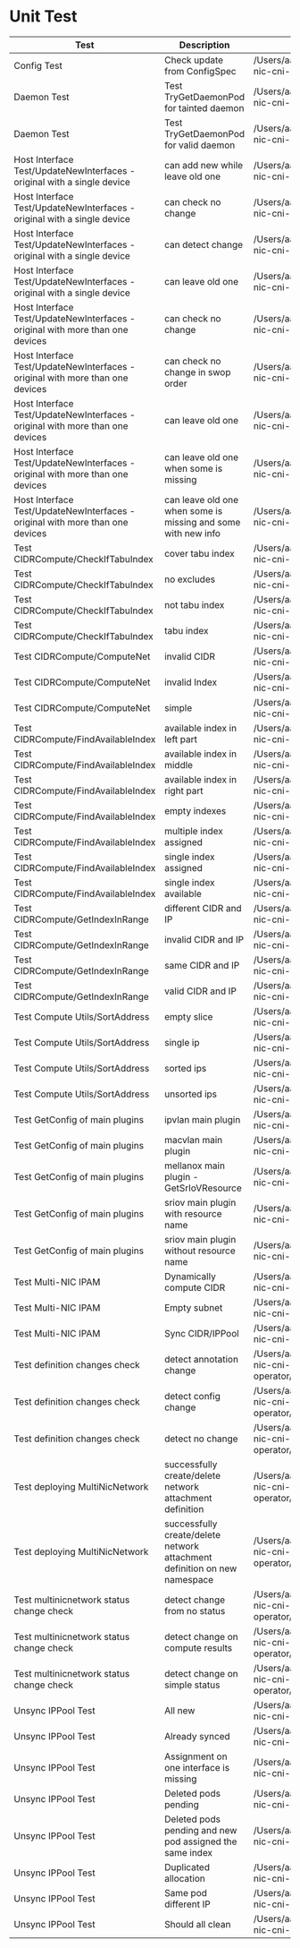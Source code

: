 # Unit Test

Test | Description | File 
---|---|---
| Config Test | Check update from ConfigSpec | /Users/aa404681/Documents/internal_ws/cni/multi-nic-cni-operator/controllers/config_test.go |
| Daemon Test | Test TryGetDaemonPod for tainted daemon | /Users/aa404681/Documents/internal_ws/cni/multi-nic-cni-operator/controllers/daemon_test.go |
| Daemon Test | Test TryGetDaemonPod for valid daemon | /Users/aa404681/Documents/internal_ws/cni/multi-nic-cni-operator/controllers/daemon_test.go |
| Host Interface Test/UpdateNewInterfaces - original with a single device | can add new while leave old one | /Users/aa404681/Documents/internal_ws/cni/multi-nic-cni-operator/controllers/hostinterface_test.go |
| Host Interface Test/UpdateNewInterfaces - original with a single device | can check no change | /Users/aa404681/Documents/internal_ws/cni/multi-nic-cni-operator/controllers/hostinterface_test.go |
| Host Interface Test/UpdateNewInterfaces - original with a single device | can detect change | /Users/aa404681/Documents/internal_ws/cni/multi-nic-cni-operator/controllers/hostinterface_test.go |
| Host Interface Test/UpdateNewInterfaces - original with a single device | can leave old one | /Users/aa404681/Documents/internal_ws/cni/multi-nic-cni-operator/controllers/hostinterface_test.go |
| Host Interface Test/UpdateNewInterfaces - original with more than one devices | can check no change | /Users/aa404681/Documents/internal_ws/cni/multi-nic-cni-operator/controllers/hostinterface_test.go |
| Host Interface Test/UpdateNewInterfaces - original with more than one devices | can check no change in swop order | /Users/aa404681/Documents/internal_ws/cni/multi-nic-cni-operator/controllers/hostinterface_test.go |
| Host Interface Test/UpdateNewInterfaces - original with more than one devices | can leave old one | /Users/aa404681/Documents/internal_ws/cni/multi-nic-cni-operator/controllers/hostinterface_test.go |
| Host Interface Test/UpdateNewInterfaces - original with more than one devices | can leave old one when some is missing | /Users/aa404681/Documents/internal_ws/cni/multi-nic-cni-operator/controllers/hostinterface_test.go |
| Host Interface Test/UpdateNewInterfaces - original with more than one devices | can leave old one when some is missing and some with new info | /Users/aa404681/Documents/internal_ws/cni/multi-nic-cni-operator/controllers/hostinterface_test.go |
| Test CIDRCompute/CheckIfTabuIndex | cover tabu index | /Users/aa404681/Documents/internal_ws/cni/multi-nic-cni-operator/internal/compute/compute_test.go |
| Test CIDRCompute/CheckIfTabuIndex | no excludes | /Users/aa404681/Documents/internal_ws/cni/multi-nic-cni-operator/internal/compute/compute_test.go |
| Test CIDRCompute/CheckIfTabuIndex | not tabu index | /Users/aa404681/Documents/internal_ws/cni/multi-nic-cni-operator/internal/compute/compute_test.go |
| Test CIDRCompute/CheckIfTabuIndex | tabu index | /Users/aa404681/Documents/internal_ws/cni/multi-nic-cni-operator/internal/compute/compute_test.go |
| Test CIDRCompute/ComputeNet | invalid CIDR | /Users/aa404681/Documents/internal_ws/cni/multi-nic-cni-operator/internal/compute/compute_test.go |
| Test CIDRCompute/ComputeNet | invalid Index | /Users/aa404681/Documents/internal_ws/cni/multi-nic-cni-operator/internal/compute/compute_test.go |
| Test CIDRCompute/ComputeNet | simple | /Users/aa404681/Documents/internal_ws/cni/multi-nic-cni-operator/internal/compute/compute_test.go |
| Test CIDRCompute/FindAvailableIndex | available index in left part | /Users/aa404681/Documents/internal_ws/cni/multi-nic-cni-operator/internal/compute/compute_test.go |
| Test CIDRCompute/FindAvailableIndex | available index in middle | /Users/aa404681/Documents/internal_ws/cni/multi-nic-cni-operator/internal/compute/compute_test.go |
| Test CIDRCompute/FindAvailableIndex | available index in right part | /Users/aa404681/Documents/internal_ws/cni/multi-nic-cni-operator/internal/compute/compute_test.go |
| Test CIDRCompute/FindAvailableIndex | empty indexes | /Users/aa404681/Documents/internal_ws/cni/multi-nic-cni-operator/internal/compute/compute_test.go |
| Test CIDRCompute/FindAvailableIndex | multiple index assigned | /Users/aa404681/Documents/internal_ws/cni/multi-nic-cni-operator/internal/compute/compute_test.go |
| Test CIDRCompute/FindAvailableIndex | single index assigned | /Users/aa404681/Documents/internal_ws/cni/multi-nic-cni-operator/internal/compute/compute_test.go |
| Test CIDRCompute/FindAvailableIndex | single index available | /Users/aa404681/Documents/internal_ws/cni/multi-nic-cni-operator/internal/compute/compute_test.go |
| Test CIDRCompute/GetIndexInRange | different CIDR and IP | /Users/aa404681/Documents/internal_ws/cni/multi-nic-cni-operator/internal/compute/compute_test.go |
| Test CIDRCompute/GetIndexInRange | invalid CIDR and IP | /Users/aa404681/Documents/internal_ws/cni/multi-nic-cni-operator/internal/compute/compute_test.go |
| Test CIDRCompute/GetIndexInRange | same CIDR and IP | /Users/aa404681/Documents/internal_ws/cni/multi-nic-cni-operator/internal/compute/compute_test.go |
| Test CIDRCompute/GetIndexInRange | valid CIDR and IP | /Users/aa404681/Documents/internal_ws/cni/multi-nic-cni-operator/internal/compute/compute_test.go |
| Test Compute Utils/SortAddress | empty slice | /Users/aa404681/Documents/internal_ws/cni/multi-nic-cni-operator/internal/compute/util_test.go |
| Test Compute Utils/SortAddress | single ip | /Users/aa404681/Documents/internal_ws/cni/multi-nic-cni-operator/internal/compute/util_test.go |
| Test Compute Utils/SortAddress | sorted ips | /Users/aa404681/Documents/internal_ws/cni/multi-nic-cni-operator/internal/compute/util_test.go |
| Test Compute Utils/SortAddress | unsorted ips | /Users/aa404681/Documents/internal_ws/cni/multi-nic-cni-operator/internal/compute/util_test.go |
| Test GetConfig of main plugins | ipvlan main plugin | /Users/aa404681/Documents/internal_ws/cni/multi-nic-cni-operator/controllers/plugin_test.go |
| Test GetConfig of main plugins | macvlan main plugin | /Users/aa404681/Documents/internal_ws/cni/multi-nic-cni-operator/controllers/plugin_test.go |
| Test GetConfig of main plugins | mellanox main plugin - GetSrIoVResource | /Users/aa404681/Documents/internal_ws/cni/multi-nic-cni-operator/controllers/plugin_test.go |
| Test GetConfig of main plugins | sriov main plugin with resource name | /Users/aa404681/Documents/internal_ws/cni/multi-nic-cni-operator/controllers/plugin_test.go |
| Test GetConfig of main plugins | sriov main plugin without resource name | /Users/aa404681/Documents/internal_ws/cni/multi-nic-cni-operator/controllers/plugin_test.go |
| Test Multi-NIC IPAM | Dynamically compute CIDR | /Users/aa404681/Documents/internal_ws/cni/multi-nic-cni-operator/controllers/multinicipam_test.go |
| Test Multi-NIC IPAM | Empty subnet | /Users/aa404681/Documents/internal_ws/cni/multi-nic-cni-operator/controllers/multinicipam_test.go |
| Test Multi-NIC IPAM | Sync CIDR/IPPool | /Users/aa404681/Documents/internal_ws/cni/multi-nic-cni-operator/controllers/multinicipam_test.go |
| Test definition changes check | detect annotation change | /Users/aa404681/Documents/internal_ws/cni/multi-nic-cni-operator/controllers/multinicnetwork_test.go |
| Test definition changes check | detect config change | /Users/aa404681/Documents/internal_ws/cni/multi-nic-cni-operator/controllers/multinicnetwork_test.go |
| Test definition changes check | detect no change | /Users/aa404681/Documents/internal_ws/cni/multi-nic-cni-operator/controllers/multinicnetwork_test.go |
| Test deploying MultiNicNetwork | successfully create/delete network attachment definition | /Users/aa404681/Documents/internal_ws/cni/multi-nic-cni-operator/controllers/multinicnetwork_test.go |
| Test deploying MultiNicNetwork | successfully create/delete network attachment definition on new namespace | /Users/aa404681/Documents/internal_ws/cni/multi-nic-cni-operator/controllers/multinicnetwork_test.go |
| Test multinicnetwork status change check | detect change from no status | /Users/aa404681/Documents/internal_ws/cni/multi-nic-cni-operator/controllers/multinicnetwork_test.go |
| Test multinicnetwork status change check | detect change on compute results | /Users/aa404681/Documents/internal_ws/cni/multi-nic-cni-operator/controllers/multinicnetwork_test.go |
| Test multinicnetwork status change check | detect change on simple status | /Users/aa404681/Documents/internal_ws/cni/multi-nic-cni-operator/controllers/multinicnetwork_test.go |
| Unsync IPPool Test | All new | /Users/aa404681/Documents/internal_ws/cni/multi-nic-cni-operator/controllers/ippool_test.go |
| Unsync IPPool Test | Already synced | /Users/aa404681/Documents/internal_ws/cni/multi-nic-cni-operator/controllers/ippool_test.go |
| Unsync IPPool Test | Assignment on one interface is missing | /Users/aa404681/Documents/internal_ws/cni/multi-nic-cni-operator/controllers/ippool_test.go |
| Unsync IPPool Test | Deleted pods pending | /Users/aa404681/Documents/internal_ws/cni/multi-nic-cni-operator/controllers/ippool_test.go |
| Unsync IPPool Test | Deleted pods pending and new pod assigned the same index | /Users/aa404681/Documents/internal_ws/cni/multi-nic-cni-operator/controllers/ippool_test.go |
| Unsync IPPool Test | Duplicated allocation | /Users/aa404681/Documents/internal_ws/cni/multi-nic-cni-operator/controllers/ippool_test.go |
| Unsync IPPool Test | Same pod different IP | /Users/aa404681/Documents/internal_ws/cni/multi-nic-cni-operator/controllers/ippool_test.go |
| Unsync IPPool Test | Should all clean | /Users/aa404681/Documents/internal_ws/cni/multi-nic-cni-operator/controllers/ippool_test.go |
